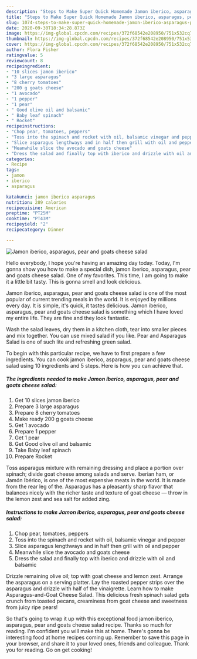 ```yaml
---
description: "Steps to Make Super Quick Homemade Jamon iberico, asparagus, pear and goats cheese salad"
title: "Steps to Make Super Quick Homemade Jamon iberico, asparagus, pear and goats cheese salad"
slug: 1074-steps-to-make-super-quick-homemade-jamon-iberico-asparagus-pear-and-goats-cheese-salad
date: 2020-09-30T18:34:28.873Z
image: https://img-global.cpcdn.com/recipes/372f68542e208950/751x532cq70/jamon-iberico-asparagus-pear-and-goats-cheese-salad-recipe-main-photo.jpg
thumbnail: https://img-global.cpcdn.com/recipes/372f68542e208950/751x532cq70/jamon-iberico-asparagus-pear-and-goats-cheese-salad-recipe-main-photo.jpg
cover: https://img-global.cpcdn.com/recipes/372f68542e208950/751x532cq70/jamon-iberico-asparagus-pear-and-goats-cheese-salad-recipe-main-photo.jpg
author: Flora Fisher
ratingvalue: 5
reviewcount: 8
recipeingredient:
- "10 slices jamon iberico"
- "3 large asparagus"
- "8 cherry tomatoes"
- "200 g goats cheese"
- "1 avocado"
- "1 pepper"
- "1 pear"
- " Good olive oil and balsamic"
- " Baby leaf spinach"
- " Rocket"
recipeinstructions:
- "Chop pear, tomatoes, peppers"
- "Toss into the spinach and rocket with oil, balsamic vinegar and pepper"
- "Slice asparagus lengthways and in half then grill with oil and pepper"
- "Meanwhile slice the avocado and goats cheese"
- "Dress the salad and finally top with iberico and drizzle with oil and balsamic"
categories:
- Recipe
tags:
- jamon
- iberico
- asparagus

katakunci: jamon iberico asparagus 
nutrition: 289 calories
recipecuisine: American
preptime: "PT25M"
cooktime: "PT43M"
recipeyield: "2"
recipecategory: Dinner

---
```



![Jamon iberico, asparagus, pear and goats cheese salad](https://img-global.cpcdn.com/recipes/372f68542e208950/751x532cq70/jamon-iberico-asparagus-pear-and-goats-cheese-salad-recipe-main-photo.jpg)

Hello everybody, I hope you're having an amazing day today. Today, I'm gonna show you how to make a special dish, jamon iberico, asparagus, pear and goats cheese salad. One of my favorites. This time, I am going to make it a little bit tasty. This is gonna smell and look delicious.

Jamon iberico, asparagus, pear and goats cheese salad is one of the most popular of current trending meals in the world. It is enjoyed by millions every day. It is simple, it's quick, it tastes delicious. Jamon iberico, asparagus, pear and goats cheese salad is something which I have loved my entire life. They are fine and they look fantastic.

Wash the salad leaves, dry them in a kitchen cloth, tear into smaller pieces and mix together. You can use mixed salad if you like. Pear and Asparagus Salad is one of such lite and refreshing green salad.


To begin with this particular recipe, we have to first prepare a few ingredients. You can cook jamon iberico, asparagus, pear and goats cheese salad using 10 ingredients and 5 steps. Here is how you can achieve that.

<!--inarticleads1-->

##### The ingredients needed to make Jamon iberico, asparagus, pear and goats cheese salad:

1. Get 10 slices jamon iberico
1. Prepare 3 large asparagus
1. Prepare 8 cherry tomatoes
1. Make ready 200 g goats cheese
1. Get 1 avocado
1. Prepare 1 pepper
1. Get 1 pear
1. Get  Good olive oil and balsamic
1. Take  Baby leaf spinach
1. Prepare  Rocket


Toss asparagus mixture with remaining dressing and place a portion over spinach; divide goat cheese among salads and serve. Iberian ham, or Jamón Ibérico, is one of the most expensive meats in the world. It is made from the rear leg of the. Asparagus has a pleasantly sharp flavor that balances nicely with the richer taste and texture of goat cheese — throw in the lemon zest and sea salt for added zing. 

<!--inarticleads2-->

##### Instructions to make Jamon iberico, asparagus, pear and goats cheese salad:

1. Chop pear, tomatoes, peppers
1. Toss into the spinach and rocket with oil, balsamic vinegar and pepper
1. Slice asparagus lengthways and in half then grill with oil and pepper
1. Meanwhile slice the avocado and goats cheese
1. Dress the salad and finally top with iberico and drizzle with oil and balsamic


Drizzle remaining olive oil; top with goat cheese and lemon zest. Arrange the asparagus on a serving platter. Lay the roasted pepper strips over the asparagus and drizzle with half of the vinaigrette. Learn how to make Asparagus-and-Goat Cheese Salad. This delicious fresh spinach salad gets crunch from toasted pecans, creaminess from goat cheese and sweetness from juicy ripe pears! 

So that's going to wrap it up with this exceptional food jamon iberico, asparagus, pear and goats cheese salad recipe. Thanks so much for reading. I'm confident you will make this at home. There's gonna be interesting food at home recipes coming up. Remember to save this page in your browser, and share it to your loved ones, friends and colleague. Thank you for reading. Go on get cooking!

